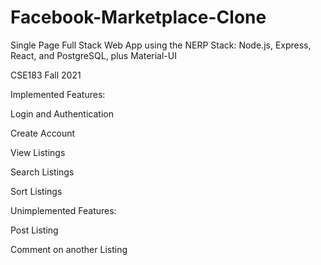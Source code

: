 # Facebook-Marketplace-Clone

Single Page Full Stack Web App using the NERP Stack: Node.js, Express, React, and PostgreSQL, plus 
Material-UI

CSE183 Fall 2021

Implemented Features:

Login and Authentication

Create Account

View Listings

Search Listings

Sort Listings

Unimplemented Features:

Post Listing

Comment on another Listing
